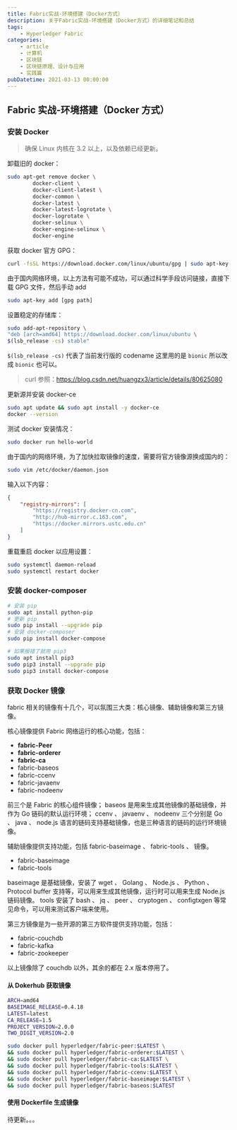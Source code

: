 ```yaml
---
title: Fabric实战-环境搭建（Docker方式）
description: 关于Fabric实战-环境搭建（Docker方式）的详细笔记和总结
tags:
    - Hyperledger Fabric
categories:
    - article
    - 计算机
    - 区块链
    - 区块链原理、设计与应用
    - 实践篇
pubDatetime: 2021-03-13 00:00:00
---
```


## Fabric 实战-环境搭建（Docker 方式）

### 安装 Docker

> 确保 Linux 内核在 3.2 以上，以及依赖已经更新。

卸载旧的 docker：

```bash
sudo apt-get remove docker \
        docker-client \
        docker-client-latest \
        docker-common \
        docker-latest \
        docker-latest-logrotate \
        docker-logrotate \
        docker-selinux \
        docker-engine-selinux \
        docker-engine
```

获取 docker 官方 GPG：

```bash
curl -fsSL https://download.docker.com/linux/ubuntu/gpg | sudo apt-key add -
```

由于国内网络环境，以上方法有可能不成功，可以通过科学手段访问链接，直接下载 GPG 文件，然后手动 add

```bash
sudo apt-key add [gpg path]
```

设置稳定的存储库：

```bash
sudo add-apt-repository \
"deb [arch=amd64] https://download.docker.com/linux/ubuntu \
$(lsb_release -cs) stable"
```

`$(lsb_release -cs)` 代表了当前发行版的 codename 这里用的是 `bionic` 所以改成 `bionic` 也可以。

> curl 参照：<https://blog.csdn.net/huangzx3/article/details/80625080>

更新源并安装 docker-ce

```bash
sudo apt update && sudo apt install -y docker-ce
docker --version
```

测试 docker 安装情况：

```bash
sudo docker run hello-world
```

由于国内的网络环境，为了加快拉取镜像的速度，需要将官方镜像源换成国内的：

```bash
sudo vim /etc/docker/daemon.json
```

输入以下内容：

```json
{
    "registry-mirrors": [
        "https://registry.docker-cn.com",
        "http://hub-mirror.c.163.com",
        "https://docker.mirrors.ustc.edu.cn"
    ]
}
```

重载重启 docker 以应用设置：

```bash
sudo systemctl daemon-reload
sudo systemctl restart docker
```

### 安装 docker-composer

```bash
# 安装 pip
sudo apt install python-pip
# 更新 pip
sudo pip install --upgrade pip
# 安装 docker-composer
sudo pip install docker-compose

# 如果报错了就用 pip3
sudo apt install pip3
sudo pip3 install --upgrade pip
sudo pip3 install docker-compose
```

### 获取 Docker 镜像

fabric 相关的镜像有十几个，可以氛围三大类：核心镜像、辅助镜像和第三方镜像。

核心镜像提供 Fabric 网络运行的核心功能，包括：

-   **fabric-Peer**
-   **fabric-orderer**
-   **fabric-ca**
-   fabric-baseos
-   fabric-ccenv
-   fabric-javaenv
-   fabric-nodeenv

前三个是 Fabric 的核心组件镜像； baseos 是用来生成其他镜像的基础镜像，并作为 Go 链码的默认运行环境； ccenv 、 javaenv 、 nodeenv 三个分别是 Go 、 java 、 node.js 语言的链码支持基础镜像，也是三种语言的链码的运行环境镜像。

辅助镜像提供支持功能，包括 fabric-baseimage 、 fabric-tools 、 镜像。

-   fabric-baseimage
-   fabric-tools

baseimage 是基础镜像，安装了 wget 、 Golang 、 Node.js 、 Python 、 Protocol buffer 支持等，可以用来生成其他镜像，运行时可以用来生成 Node.js 链码镜像。
tools 安装了 bash 、 jq 、 peer 、 cryptogen 、 configtxgen 等常见命令，可以用来测试客户端来使用。

第三方镜像是为一些开源的第三方软件提供支持功能，包括：

-   fabric-couchdb
-   fabric-kafka
-   fabric-zookeeper

以上镜像除了 couchdb 以外，其余的都在 2.x 版本停用了。

#### 从 Dokerhub 获取镜像

```bash
ARCH=amd64
BASEIMAGE_RELEASE=0.4.18
LATEST=latest
CA_RELEASE=1.5
PROJECT_VERSION=2.0.0
TWO_DIGIT_VERSION=2.0

sudo docker pull hyperledger/fabric-peer:$LATEST \
&& sudo docker pull hyperledger/fabric-orderer:$LATEST \
&& sudo docker pull hyperledger/fabric-ca:$LATEST \
&& sudo docker pull hyperledger/fabric-tools:$LATEST \
&& sudo docker pull hyperledger/fabric-ccenv:$LATEST \
&& sudo docker pull hyperledger/fabric-baseimage:$LATEST \
&& sudo docker pull hyperledger/fabric-baseos:$LATEST
```

#### 使用 Dockerfile 生成镜像

待更新。。。

